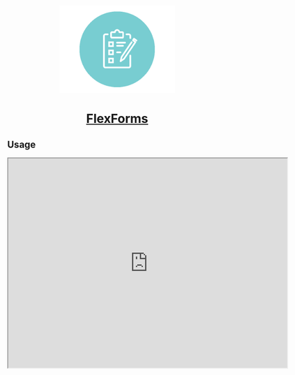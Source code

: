 <!-- Logo -->
<p align="center">
  <a href="https://paulologeh.github.io/FlexForms/">
    <img height="200" src="./public/forms.png">
  </a>
</p>

<!-- Name -->
<h1 align="center">
  <a href="https://paulologeh.github.io/FlexForms/">FlexForms</a>
</h1>

## Usage
<iframe src="https://drive.google.com/file/d/1sGTRyLgMSAZS2wvASxWgZBG9mJWOsGRS/preview" width="640" height="480" allowfullscreen><iframe>

## Example App
